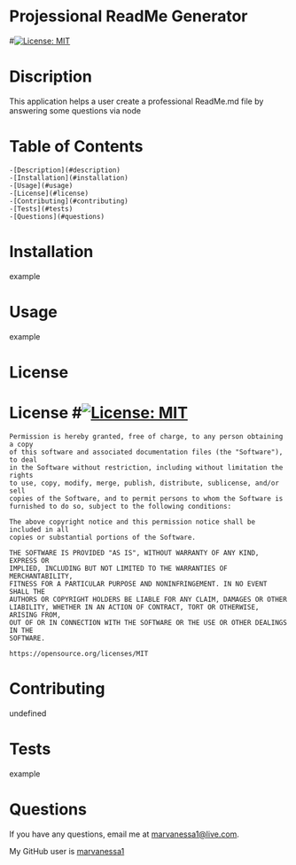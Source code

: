 
  # Projessional ReadMe Generator

  #[![License: MIT](https://img.shields.io/badge/License-MIT-yellow.svg)](https://opensource.org/licenses/MIT)

  
  # Discription
  This application helps a user create a professional ReadMe.md file by answering some questions via node
  
  # Table of Contents
  
  
    -[Description](#description)
    -[Installation](#installation)
    -[Usage](#usage)
    -[License](#license)
    -[Contributing](#contributing)
    -[Tests](#tests)
    -[Questions](#questions)
    

  # Installation

  example
  
  # Usage
  
  example
  
  # License

  # License #[![License: MIT](https://img.shields.io/badge/License-MIT-yellow.svg)](https://opensource.org/licenses/MIT)
    Permission is hereby granted, free of charge, to any person obtaining a copy
    of this software and associated documentation files (the "Software"), to deal
    in the Software without restriction, including without limitation the rights
    to use, copy, modify, merge, publish, distribute, sublicense, and/or sell
    copies of the Software, and to permit persons to whom the Software is
    furnished to do so, subject to the following conditions:

    The above copyright notice and this permission notice shall be included in all
    copies or substantial portions of the Software.

    THE SOFTWARE IS PROVIDED "AS IS", WITHOUT WARRANTY OF ANY KIND, EXPRESS OR
    IMPLIED, INCLUDING BUT NOT LIMITED TO THE WARRANTIES OF MERCHANTABILITY,
    FITNESS FOR A PARTICULAR PURPOSE AND NONINFRINGEMENT. IN NO EVENT SHALL THE
    AUTHORS OR COPYRIGHT HOLDERS BE LIABLE FOR ANY CLAIM, DAMAGES OR OTHER
    LIABILITY, WHETHER IN AN ACTION OF CONTRACT, TORT OR OTHERWISE, ARISING FROM,
    OUT OF OR IN CONNECTION WITH THE SOFTWARE OR THE USE OR OTHER DEALINGS IN THE
    SOFTWARE.
    
    https://opensource.org/licenses/MIT

  # Contributing
  
  undefined

  # Tests

  example
  
  # Questions
  
  
  If you have any questions, email me at [marvanessa1@live.com](mailto:marvanessa1@live.com).

  My GitHub user is [marvanessa1](https://github.com/marvanessa1)
  
  